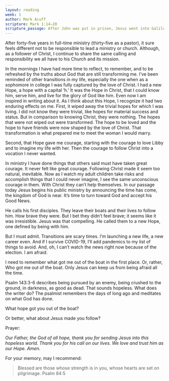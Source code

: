 ```yaml
---
layout: reading
week: 1
author: Mark Acuff
scripture: Mark 1:14—20
scripture_passage: After John was put in prison, Jesus went into Galilee, proclaiming the good news of God. “The time has come,” he said. “The kingdom of God has come near. Repent and believe the good news!” As Jesus walked beside the Sea of Galilee, he saw Simon and his brother Andrew casting a net into the lake, for they were fishermen. “Come, follow me,” Jesus said, “and I will send you out to fish for people.” At once they left their nets and followed him. When he had gone a little farther, he saw James son of Zebedee and his brother John in a boat, preparing their nets. Without delay he called them, and they left their father Zebedee in the boat with the hired men and followed him.
---
```


After forty-five years in full-time ministry (thirty-five as a pastor), it sure feels different not to be responsible to lead a ministry or church. Although, as a follower of Christ, I continue to share the same calling and responsibility we all have to his Church and its mission.

In the mornings I have had more time to reflect, to remember, and to be refreshed by the truths about God that are still transforming me. I’ve been reminded of other transitions in my life, especially the one when as a sophomore in college I was fully captured by the love of Christ. I had a new Hope, a hope with a capital ‘h.’ It was the Hope in Christ, that I could know him, serve him, and live for the glory of God like him. Even now I am inspired in writing about it.
As I think about this Hope, I recognize it had two enduring effects on me. First, it wiped away the trivial hopes for which I was living. I did not know they were trivial, like hopes for material success and status. But in comparison to knowing Christ, they were nothing.  The hopes that were not wiped out were transformed. The hope to be loved and the hope to have friends were now shaped by the love of Christ. That transformation is what prepared me to meet the woman I would marry.

Second, that Hope gave me courage, starting with the courage to love Libby and to imagine my life with her. Then the courage to follow Christ into a vocation I never wanted.

In ministry I have done things that others said must have taken great courage. It never felt like great courage.  Following Christ made it seem too natural, inevitable. Now as I watch my adult children take risks and accomplish things that I could never imagine, I see the same unconscious courage in them.  With Christ they can’t help themselves.
In our passage today Jesus begins his public ministry by announcing the time has come, the kingdom of God is near. It’s time to turn toward God and accept his Good News.

He calls his first disciples. They leave their boats and their lives to follow him. How brave they were. But I bet they didn’t feel brave; it seems like it was irresistible. Jesus was that compelling. He called them to a new Hope, one defined by being with him.

But I must admit. Transitions are scary times. I’m launching a new life, a new career even. And if I survive COVID-19, I’ll add pandemics to my list of things to avoid. And, oh, I can’t watch the news right now because of the election. I am afraid.

I need to remember what got me out of the boat in the first place. Or, rather, Who got me out of the boat. Only Jesus can keep us from being afraid all the time.

Psalm 143:3-6 describes being pursued by an enemy, being crushed to the ground, in darkness, as good as dead. That sounds hopeless. What does the writer do? The psalmist remembers the days of long ago and meditates on what God has done.

What hope got you out of the boat?

Or better, what about Jesus made you follow?

Prayer:

<i>Our Father, the God of all hope, thank you for sending Jesus into this hopeless world. Thank you for his call on our lives. We love and trust him as our Hope. Amen.</i>

For your memory, may I recommend:
> Blessed are those whose strength is in you, whose hearts are set on pilgrimage. <span class="source">Psalm 84:5</span>